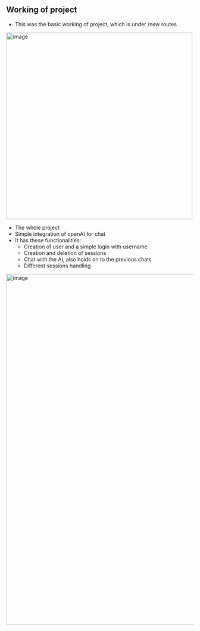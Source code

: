 ## Working of project
- This was the basic working of project, which is under /new routes
<img width="500" alt="image" src="https://github.com/mank-423/OpenAI-MERN/assets/96490105/2f49b1a1-65d6-4c4f-9d52-825968295548">

- The whole project
- Simple integration of openAI for chat
- It has these functionalities:
    - Creation of user and a simple login with username
    - Creation and deletion of sessions
    - Chat with the AI, also holds on to the previous chats
    - Different sessions handling
<img width="940" alt="image" src="https://github.com/mank-423/OpenAI-MERN/assets/96490105/7ef2a9c9-6382-4e11-8f6f-5e7dad81df8e">
